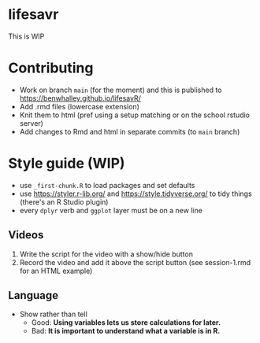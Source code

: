 # lifesavr

This is WIP

# Contributing

- Work on branch `main` (for the moment) and this is published to https://benwhalley.github.io/lifesavR/
- Add .rmd files (lowercase extension)
- Knit them to html (pref using a setup matching or on the school rstudio server)
- Add changes to Rmd and html in separate commits (to `main` branch)

# Style guide (WIP)

- use `_first-chunk.R` to load packages and set defaults
- use https://styler.r-lib.org/ and https://style.tidyverse.org/ to tidy things (there's an R Studio plugin)
- every `dplyr` verb and `ggplot` layer must be on a new line

## Videos

1. Write the script for the video with a show/hide button
1. Record the video and add it above the script button (see session-1.rmd for an HTML example)

## Language

* Show rather than tell
  * Good: **Using variables lets us store calculations for later.**
  * Bad: **It is important to understand what a variable is in R.** 